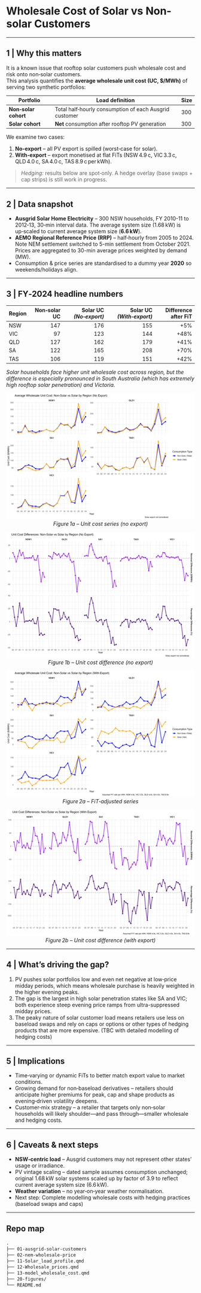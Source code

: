 # Wholesale Cost of Solar vs Non-solar Customers

---

## 1 | Why this matters
It is a known issue that rooftop solar customers push wholesale cost and risk onto non‑solar customers.  
This analysis quantifies the **average wholesale unit cost (UC, $/MWh)** of serving two synthetic portfolios:

| Portfolio | Load definition | Size |
|-----------|-----------------|------|
| **Non‑solar cohort** | Total half‑hourly consumption of each Ausgrid customer | 300 |
| **Solar cohort** | **Net** consumption after rooftop PV generation | 300 |

We examine two cases:

1. **No‑export** – all PV export is spilled (worst‑case for solar).  
2. **With‑export** – export monetised at flat FiTs (NSW 4.9 c, VIC 3.3 c, QLD 4.0 c, SA 4.0 c, TAS 8.9 c per kWh).

> *Hedging:* results below are spot‑only.  A hedge overlay (base swaps + cap strips) is still work in progress.

---

## 2 | Data snapshot
* **Ausgrid Solar Home Electricity** – 300 NSW households, FY 2010-11 to 2012‑13, 30‑min interval data. The average system size (1.68 kW) is up‑scaled to current average system size (**6.6 kW**).  
* **AEMO Regional Reference Price (RRP)** – half‑hourly from 2005 to 2024. Note NEM settlement switched to 5-min settlement from October 2021. Prices are aggregated to 30-min average prices weighted by demand (MW). 
* Consumption & price series are standardised to a dummy year **2020** so weekends/holidays align.

---

## 3 | FY‑2024 headline numbers
| Region | Non‑solar UC | Solar UC *(No‑export)* | Solar UC *(With‑export)* | Difference after FiT |
|--------|-------------:|-----------------------:|-------------------------:|---------------:|
| NSW | 147 | 176 | 155 | +5% |
| VIC | 97 | 123 | 144 | +48% |
| QLD | 127 | 162 | 179 | +41% |
| SA | 122 | 165 | 208 | +70% |
| TAS | 106 | 119 | 151 | +42% |

*Solar households face higher unit wholesale cost across region, but the difference is especially pronounced in South Australia (which has extremely high rooftop solar penetration) and Victoria.*

<div align="center">

![Unit cost – no export](20-figures/uc_gap_no_export.png)  
*Figure 1a – Unit cost series (no export)*  

![Unit cost difference – no export](20-figures/diff_no_export.png)  
*Figure 1b – Unit cost difference (no export)*  

![Unit cost – with export](20-figures/uc_gap_with_export.png)  
*Figure 2a – FiT‑adjusted series*  

![Unit cost difference – with export](20-figures/diff_with_export.png)  
*Figure 2b – Unit cost difference (with export)*  

</div>

---

## 4 | What’s driving the gap?
1. PV pushes solar portfolios low and even net negative at low‑price midday periods, which means wholesale purchase is heavily weighted in the higher evening peaks.
2. The gap is the largest in high solar penetration states like SA and VIC; both experience steep evening price ramps from ultra-suppressed midday prices.
3. The peaky nature of solar customer load means retailers use less on baseload swaps and rely on caps or options or other types of hedging products that are more expensive. (TBC with detailed modelling of hedging costs) 

---

## 5 | Implications
* Time‑varying or dynamic FiTs to better match export value to market conditions.
* Growing demand for non‑baseload derivatives – retailers should anticipate higher premiums for peak, cap and shape products as evening‑driven volatility deepens.
* Customer‑mix strategy – a retailer that targets only non‑solar households will likely shoulder—and pass through—smaller wholesale and hedging costs.


---

## 6 | Caveats & next steps
* **NSW‑centric load** – Ausgrid customers may not represent other states’ usage or irradiance.  
* PV vintage scaling – dated sample assumes consumption unchanged; original 1.68 kW solar systems scaled up by factor of 3.9 to reflect current average system size (6.6 kW).
* **Weather variation** – no year‑on‑year weather normalisation.  
* Next step: Complete modelling wholesale costs with hedging practices (baseload swaps and caps)

---


## Repo map
```
.
├── 01-ausgrid-solar-customers
├── 02-nem-wholesale-price
├── 11-Solar_load_profile.qmd
├── 12-Wholesale_prices.qmd
├── 13-model_wholesale_cost.qmd
├── 20-figures/
└── README.md
```

